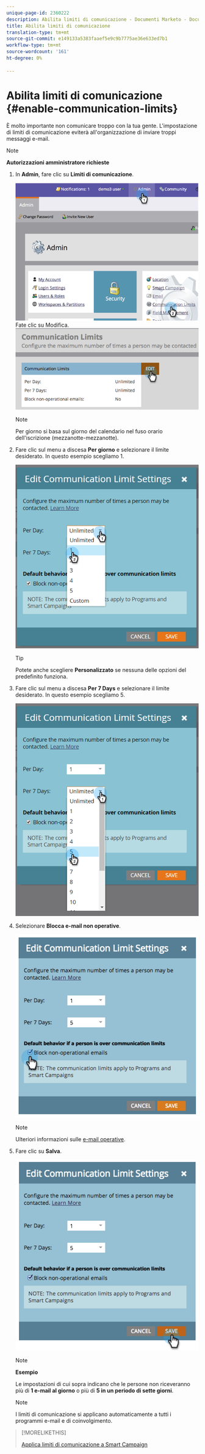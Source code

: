```yaml
---
unique-page-id: 2360222
description: Abilita limiti di comunicazione - Documenti Marketo - Documentazione del prodotto
title: Abilita limiti di comunicazione
translation-type: tm+mt
source-git-commit: e149133a5383faaef5e9c9b7775ae36e633ed7b1
workflow-type: tm+mt
source-wordcount: '161'
ht-degree: 0%

---
```



# Abilita limiti di comunicazione {#enable-communication-limits}

È molto importante non comunicare troppo con la tua gente. L&#39;impostazione di limiti di comunicazione eviterà all&#39;organizzazione di inviare troppi messaggi e-mail.

>[!NOTE]
>
>**Autorizzazioni amministratore richieste**

1. In **Admin**, fare clic su **Limiti di comunicazione**.

   ![](assets/image2014-9-18-15-3a53-3a37.png)
Fate clic su Modifica.
   ![](assets/image2014-9-18-15-3a53-3a47.png)

   >[!NOTE]
   >
   >
   >Per giorno si basa sul giorno del calendario nel fuso orario dell&#39;iscrizione (mezzanotte-mezzanotte).

1. Fare clic sul menu a discesa **Per giorno** e selezionare il limite desiderato. In questo esempio scegliamo 1.

   ![](assets/three.png)

   >[!TIP]
   >
   >Potete anche scegliere **Personalizzato** se nessuna delle opzioni del predefinito funziona.

1. Fare clic sul menu a discesa **Per 7 Days** e selezionare il limite desiderato. In questo esempio scegliamo 5.

   ![](assets/four.png)

1. Selezionare **Blocca e-mail non operative**.

   ![](assets/five.png)

   >[!NOTE]
   >
   >Ulteriori informazioni sulle [e-mail operative](http://docs.marketo.com/display/DOCS/Make+an+Email+Operational).

1. Fare clic su **Salva**.

   ![](assets/six.png)

   >[!NOTE]
   >
   >**Esempio**
   >
   >
   >Le impostazioni di cui sopra indicano che le persone non riceveranno più di **1 e-mail al giorno** o più di **5 in un periodo di sette giorni**.

   >[!NOTE]
   >
   >
   >I limiti di comunicazione si applicano automaticamente a tutti i programmi e-mail e di coinvolgimento.

>[!MORELIKETHIS]
>
>[Applica limiti di comunicazione a Smart Campaign](../../../product-docs/core-marketo-concepts/smart-campaigns/using-smart-campaigns/apply-communication-limits-to-smart-campaign.md)


